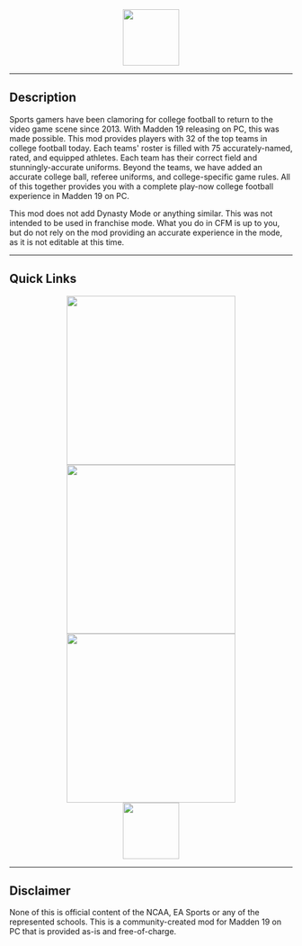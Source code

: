 <div style="text-align:center"><img src="https://i.imgur.com/fuMvhkT.png" width="100"></div>

***
## Description

Sports gamers have been clamoring for college football to return to the video game scene since 2013. With Madden 19 releasing on PC, this was made possible. This mod provides players with 32 of the top teams in college football today. Each teams' roster is filled with 75 accurately-named, rated, and equipped athletes. Each team has their correct field and stunningly-accurate uniforms. Beyond the teams, we have added an accurate college ball, referee uniforms, and college-specific game rules. All of this together provides you with a complete play-now college football experience in Madden 19 on PC. 
 
This mod does not add Dynasty Mode or anything similar. This was not intended to be used in franchise mode. What you do in CFM is up to you, but do not rely on the mod providing an accurate experience in the mode, as it is not editable at this time. 


***
## Quick Links

<div style="text-align:center"><a href="https://github.com/cfbm/19/releases"><img src="https://i.imgur.com/j1DW6Sz.png" width="300"></a></div>
<div style="text-align:center"><a href="https://github.com/cfbm/19/wiki/Installation"><img src="https://i.imgur.com/8N7avdM.png" width="300"></a></div>
<div style="text-align:center"><a href="https://github.com/cfbm/19/wiki/Troubleshooting"><img src="https://i.imgur.com/2hUdg9e.png" width="300"></a></div>
<div style="text-align:center"><a href="https://github.com/cfbm/19/wiki/Frequently-Asked-Questions"><img src="https://i.imgur.com/C4DbRdo.png" width="100"></a></div>


***
## Disclaimer

None of this is official content of the NCAA, EA Sports or any of the represented schools. This is a community-created mod for Madden 19 on PC that is provided as-is and free-of-charge.  